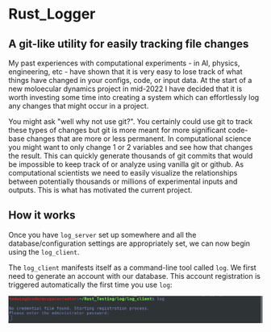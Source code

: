 # Rust_Logger 
## A git-like utility for easily tracking file changes

My past experiences with computational experiments - in AI, physics, engineering, etc - have shown that it is very easy to lose track of what things have changed in your configs, code, or input data. At the start of a new moloecular dynamics project in mid-2022 I have decided that it is worth investing some time into creating a system which can effortlessly log any changes that might occur in a project.

You might ask "well why not use git?". You certainly could use git to track these types of changes but git is more meant for more significant code-base changes that are more or less permanent. In computational science you might want to only change 1 or 2 variables and see how that changes the result. This can quickly generate thousands of git commits that would be impossible to keep track of or analyze using vanilla git or github. As computational scientists we need to easily visualize the relationships between potentially thousands or millions of experimental inputs and outputs. This is what has motivated the current project.

## How it works
Once you have `log_server` set up somewhere and all the database/configuration settings are appropriately set, we can now begin using the `log_client`. 

The `log_client` manifests itself as a command-line tool called `log`. We first need to generate an account with our database. This account registration is triggered automatically the first time you use `log`:

![Alt text](imgs/registration.png)